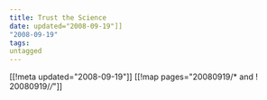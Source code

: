 ```yaml
---
title: Trust the Science
date: updated="2008-09-19"]]
"2008-09-19"
tags:
untagged
---
```

[[!meta updated="2008-09-19"]]
[[!map pages="20080919/* and ! 20080919/*/*"]]
